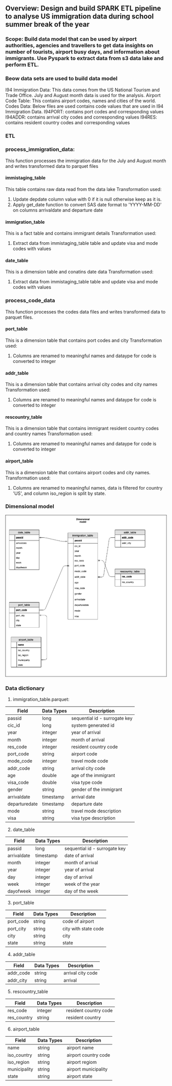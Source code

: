 ## Overview: Design and build SPARK ETL pipeline to analyse US immigration data during school summer break of the year

### Scope: Build data model that can be used by airport authorities, agencies and travellers to get data insights on number of tourists, airport busy days, and information about immigrants. Use Pyspark to extract data from s3 data lake and perform ETL.

### Beow data sets are used to build data model
I94 Immigration Data: This data comes from the US National Tourism and Trade Office. July and August month data is used for the analysis.
Airport Code Table: This contains airport codes, names and cities of the world.
Codes Data: Below files are used contains code values that are used in I94 Immigration Data.
I94PORT: contains port codes and corresponding values
I94ADDR: contains arrival city codes and corresponding values
I94RES: contains resident country codes and corresponding values

### ETL
### process_immigration_data: 
This function processes the immigration data for the July and August month and writes transformed data to parquet files
#### immistaging_table
This table contains raw data read from the data lake
Transformation used: 
1. Update depdate column value with 0 if it is null otherwise keep as it is.
2. Apply get_date function to convert SAS date format to 'YYYY-MM-DD' on columns arrivaldate and departure date

#### immigration_table
This is a fact table and contains immigrant details
Transformation used: 
1. Extract data from immistaging_table table and update visa and mode codes with values

#### date_table
This is a dimension table and conatins date data
Transformation used: 
1. Extract data from immistaging_table table and update visa and mode codes with values

### process_code_data
This function processes the codes data files and writes transformed data to parquet files.
#### port_table
This is a dimension table that contains port codes and city
Transformation used: 
1. Columns are renamed to meaningful names and dataype for code is converted to integer

#### addr_table
This is a dimension table that contains arrival city codes and city names
Transformation used: 
1. Columns are renamed to meaningful names and dataype for code is converted to integer

#### rescountry_table
This is a dimension table that contains immigrant resident country codes and country names
Transformation used: 
1. Columns are renamed to meaningful names and dataype for code is converted to integer

#### airport_table
This is a dimension table that contains airport codes and city names.
Transformation used: 
1. Columns are renamed to meaningful names, data is filtered for country 'US', and column iso_region is split by state.

### Dimensional model

![](images/capstone.png)

### Data dictionary

1. immigration_table.parquet: 

| Field             | Data Types    | Description                   |
|-------------------|---------------|-------------------------------|
| passid            | long          | sequential id - surrogate key |
| cic_id            | long          | system generated id           |
| year              | integer       | year of arrival               |
| month             | integer       | month of arrival              |
| res_code          | integer       | resident country code         |
| port_code         | string        | airport code                  |       
| mode_code         | integer       | travel mode code              |         
| addr_code         | string        | arrival city code             |         
| age               | double        | age of the immigrant          |
| visa_code         | double        | visa type code                |
| gender            | string        | gender of the immigrant       |
| arrivaldate       | timestamp     | arrival date                  |  
| departuredate     | timestamp     | departure date                |
| mode              | string        | travel mode description       |
| visa              | string        | visa type description         | 

2. date_table

| Field             | Data Types    | Description                   |
|-------------------|---------------|-------------------------------|
| passid            | long          | sequential id - surrogate key |
| arrivaldate       | timestamp     | date of arrival               |
| month             | integer       | month of arrival              |                        
| year              | integer       | year of arrival               |
| day               | integer       | day of arrival                |
| week              | integer       | week of the year              |       
| dayofweek         | integer       | day of the week               |         

3. port_table

| Field             | Data Types    | Description                       |
|-------------------|---------------|-----------------------------------|
| port_code         | string        | code of airport                   |
| port_city         | string        | city with state code              |
| city              | string        | city                              |                          
| state             | string        | state                             |
   

4. addr_table

| Field             | Data Types    | Description                       |
|-------------------|---------------|-----------------------------------|
| addr_code         | string        | arrival city code                 |
| addr_city         | string        | arrival                           |                          

      
5. rescountry_table

| Field             | Data Types    | Description                       |
|-------------------|---------------|-----------------------------------|
| res_code          | integer       | resident country code             |
| res_country       | string        | resident country                  |   

6. airport_table

| Field             | Data Types    | Description                       |
|-------------------|---------------|-----------------------------------|
| name              | string        | airport name                      |
| iso_country       | string        | airport country code              |
| iso_region        | string        | airport regiom                    |                          
| municipality      | string        | airport municipality              |
| state             | string        | airport state                     |

